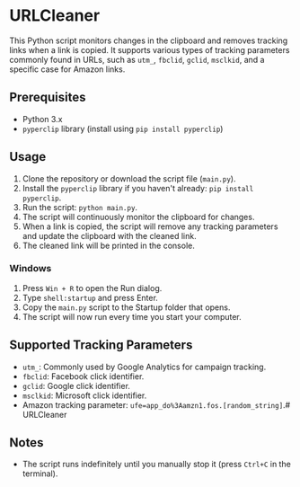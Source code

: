 # URLCleaner

This Python script monitors changes in the clipboard and removes tracking links when a link is copied. It supports various types of tracking parameters commonly found in URLs, such as `utm_`, `fbclid`, `gclid`, `msclkid`, and a specific case for Amazon links.

## Prerequisites

- Python 3.x
- `pyperclip` library (install using `pip install pyperclip`)

## Usage

1. Clone the repository or download the script file (`main.py`).
2. Install the `pyperclip` library if you haven't already: `pip install pyperclip`.
3. Run the script: `python main.py`.
4. The script will continuously monitor the clipboard for changes.
5. When a link is copied, the script will remove any tracking parameters and update the clipboard with the cleaned link.
6. The cleaned link will be printed in the console.

### Windows

1. Press `Win + R` to open the Run dialog.
2. Type `shell:startup` and press Enter.
3. Copy the `main.py` script to the Startup folder that opens.
4. The script will now run every time you start your computer.

## Supported Tracking Parameters

- `utm_`: Commonly used by Google Analytics for campaign tracking.
- `fbclid`: Facebook click identifier.
- `gclid`: Google click identifier.
- `msclkid`: Microsoft click identifier.
- Amazon tracking parameter: `ufe=app_do%3Aamzn1.fos.[random_string]`.# URLCleaner

## Notes

- The script runs indefinitely until you manually stop it (press `Ctrl+C` in the terminal).
